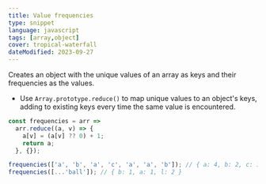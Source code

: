```yaml
---
title: Value frequencies
type: snippet
language: javascript
tags: [array,object]
cover: tropical-waterfall
dateModified: 2023-09-27
---
```


Creates an object with the unique values of an array as keys and their frequencies as the values.

- Use `Array.prototype.reduce()` to map unique values to an object's keys, adding to existing keys every time the same value is encountered.

```js
const frequencies = arr =>
  arr.reduce((a, v) => {
    a[v] = (a[v] ?? 0) + 1;
    return a;
  }, {});

frequencies(['a', 'b', 'a', 'c', 'a', 'a', 'b']); // { a: 4, b: 2, c: 1 }
frequencies([...'ball']); // { b: 1, a: 1, l: 2 }
```

